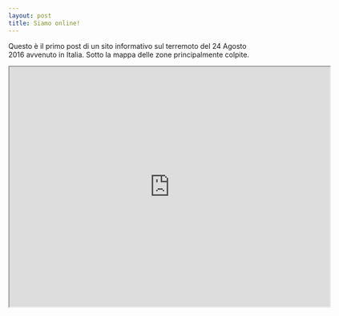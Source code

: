 ```yaml
---
layout: post
title: Siamo online!
---
```


Questo è il primo post di un sito informativo sul terremoto del 24 Agosto 2016 avvenuto in Italia. Sotto la mappa delle zone principalmente colpite.

<iframe src="https://www.google.com/maps/d/embed?mid=1LPTzLQ2AlK3pXpoLISq1xh0vk5c" width="640" height="480"></iframe>

